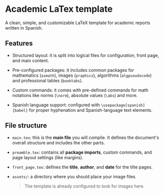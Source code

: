 # Academic LaTex template

A clean, simple, and customizable LaTeX template for academic reports written in Spanish.

## Features

- Structured layout: it is split into logical files for configuration, front page, and main content.

- Pre-configured packages: it includes common packages for mathematics (`asmath`), images (`praphicx`), algorithms (`algpseudocode`) and professional tables (`booktabs`).

- Custom commands: it comes with pre-defined commands for math notations like norms (`\norm`), absolute values (`\abs`) and more.

- Spanish language support: configured with `\usepackage[spanish]{babel}` for proper hyphenation and Spanish-language text elements.

## File structure

- `main.tex`: this is the **main file** you will compile. It defines the document's overall structure and includes the other parts.

- `preamble.tex`: contains all **package imports**, custom commands, and page layout settings (like margins).

- `front_page.tex`: defines the **title**, **author**, and **date** for the tilte pages.

- `assets/`: a directory where you should place your image files.

	> The template is already configured to look for images here.
